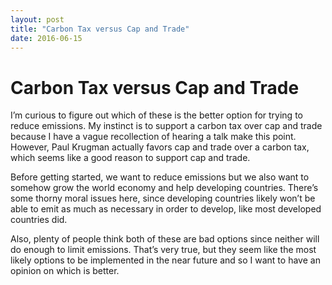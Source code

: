 ```yaml
---
layout: post
title: "Carbon Tax versus Cap and Trade"
date: 2016-06-15
---
```


<h1>Carbon Tax versus Cap and Trade</h1>


<p>I’m curious to figure out which of these is the better option for trying to reduce emissions. My instinct is to support a carbon tax over cap and trade because I have a vague recollection of hearing a talk make this point. However, Paul Krugman actually favors cap and trade over a carbon tax, which seems like a good reason to support cap and trade.</p>

<p>Before getting started, we want to reduce emissions but we also want to somehow grow the world economy and help developing countries. There’s some thorny moral issues here, since developing countries likely won’t be able to emit as much as necessary in order to develop, like most developed countries did.</p>

<p>Also, plenty of people think both of these are bad options since neither will do enough to limit emissions. That’s very true, but they seem like the most likely options to be implemented in the near future and so I want to have an opinion on which is better.</p>


